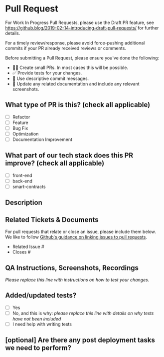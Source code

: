 # Pull Request

For Work In Progress Pull Requests, please use the Draft PR feature,
see https://github.blog/2019-02-14-introducing-draft-pull-requests/ for further details.

For a timely review/response, please avoid force-pushing additional
commits if your PR already received reviews or comments.

Before submitting a Pull Request, please ensure you've done the following:
- 👷‍♀️ Create small PRs. In most cases this will be possible.
- ✅ Provide tests for your changes.
- 📝 Use descriptive commit messages.
- 📗 Update any related documentation and include any relevant screenshots.

## What type of PR is this? (check all applicable)

- [ ] Refactor
- [ ] Feature
- [ ] Bug Fix
- [ ] Optimization
- [ ] Documentation Improvement

## What part of our tech stack does this PR improve? (check all applicable)

- [ ] front-end
- [ ] back-end
- [ ] smart-contracts

## Description

## Related Tickets & Documents

For pull requests that relate or close an issue, please include them
below.  We like to follow [Github's guidance on linking issues to pull requests](https://docs.github.com/en/issues/tracking-your-work-with-issues/linking-a-pull-request-to-an-issue).

- Related Issue #
- Closes #

## QA Instructions, Screenshots, Recordings

_Please replace this line with instructions on how to test your changes._

## Added/updated tests?

- [ ] Yes
- [ ] No, and this is why: _please replace this line with details on why tests
      have not been included_
- [ ] I need help with writing tests

## [optional] Are there any post deployment tasks we need to perform?


